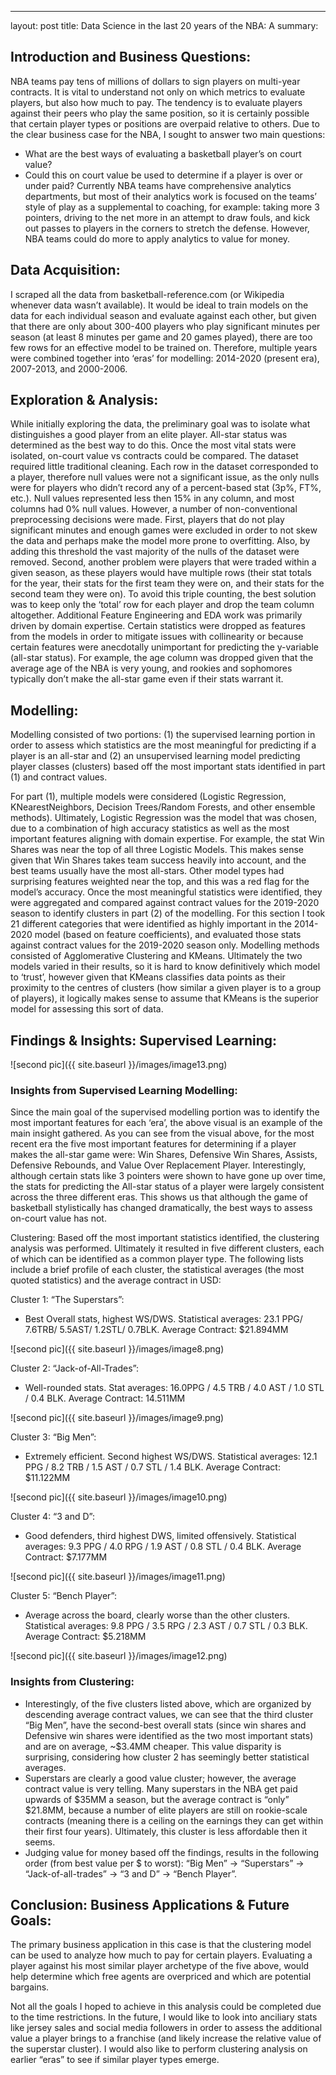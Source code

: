 ---
layout: post
title: Data Science in the last 20 years of the NBA: A summary: 

## Introduction and Business Questions:

NBA teams pay tens of millions of dollars to sign players on multi-year contracts. It is vital to understand not only on which metrics to evaluate players, but also how much to pay. The tendency is to evaluate players against their peers who play the same position, so it is certainly possible that certain player types or positions are overpaid relative to others.
Due to the clear business case for the NBA, I sought to answer two main questions:
- What are the best ways of evaluating a basketball player’s on court value?
- Could this on court value be used to determine if a player is over or under paid?
Currently NBA teams have comprehensive analytics departments, but most of their analytics work is focused on the teams’ style of play as a supplemental to coaching, for example: taking more 3 pointers, driving to the net more in an attempt to draw fouls, and kick out passes to players in the corners to stretch the defense. However, NBA teams could do more to apply analytics to value for money.

## Data Acquisition:

I scraped all the data from basketball-reference.com (or Wikipedia whenever data wasn’t available). It would be ideal to train models on the data for each individual season and evaluate against each other, but given that there are only about 300-400 players who play significant minutes per season (at least 8 minutes per game and 20 games played), there are too few rows for an effective model to be trained on. Therefore, multiple years were combined together into ‘eras’ for modelling: 2014-2020 (present era), 2007-2013, and 2000-2006.

## Exploration & Analysis:

While initially exploring the data, the preliminary goal was to isolate what distinguishes a good player from an elite player. All-star status was determined as the best way to do this. Once the most vital stats were isolated, on-court value vs contracts could be compared.
The dataset required little traditional cleaning. Each row in the dataset corresponded to a player, therefore null values were not a significant issue, as the only nulls were for players who didn’t record any of a percent-based stat (3p%, FT%, etc.). Null values represented less then 15% in any column, and most columns had 0% null values.
However, a number of non-conventional preprocessing decisions were made. First, players that do not play significant minutes and enough games were excluded in order to not skew the data and perhaps make the model more prone to overfitting. Also, by adding this threshold the vast majority of the nulls of the dataset were removed.
Second, another problem were players that were traded within a given season, as these players would have multiple rows (their stat totals for the year, their stats for the first team they were on, and their stats for the second team they were on). To avoid this triple counting, the best solution was to keep only the ‘total’ row for each player and drop the team column altogether.
Additional Feature Engineering and EDA work was primarily driven by domain expertise. Certain statistics were dropped as features from the models in order to mitigate issues with collinearity or because certain features were anecdotally unimportant for predicting the y-variable (all-star status). For example, the age column was dropped given that the average age of the NBA is very young, and rookies and sophomores typically don’t make the all-star game even if their stats warrant it.

## Modelling:

Modelling consisted of two portions: (1) the supervised learning portion in order to assess which statistics are the most meaningful for predicting if a player is an all-star and (2) an unsupervised learning model predicting player classes (clusters) based off the most important stats identified in part (1) and contract values.

For part (1), multiple models were considered (Logistic Regression, KNearestNeighbors, Decision Trees/Random Forests, and other ensemble methods). Ultimately, Logistic Regression was the model that was chosen, due to a combination of high accuracy statistics as well as the most important features aligning with domain expertise. For example, the stat Win Shares was near the top of all three Logistic Models. This makes sense given that Win Shares takes team success heavily into account, and the best teams usually have the most all-stars. Other model types had surprising features weighted near the top, and this was a red flag for the model’s accuracy.
Once the most meaningful statistics were identified, they were aggregated and compared against contract values for the 2019-2020 season to identify clusters in part (2) of the modelling. For this section I took 21 different categories that were identified as highly important in the 2014-2020 model (based on feature coefficients), and evaluated those stats against contract values for the 2019-2020 season only. Modelling methods consisted of Agglomerative Clustering and KMeans. Ultimately the two models varied in their results, so it is hard to know definitively which model to ‘trust’, however given that KMeans classifies data points as their proximity to the centres of clusters (how similar a given player is to a group of players), it logically makes sense to assume that KMeans is the superior model for assessing this sort of data.

## Findings & Insights: Supervised Learning:

![second pic]({{ site.baseurl }}/images/image13.png)

### Insights from Supervised Learning Modelling:
Since the main goal of the supervised modelling portion was to identify the most important features for each ‘era’, the above visual is an example of the main insight gathered. As you can see from the visual above, for the most recent era the five most important features for determining if a player makes the all-star game were: Win Shares, Defensive Win Shares, Assists, Defensive Rebounds, and Value Over Replacement Player.
Interestingly, although certain stats like 3 pointers were shown to have gone up over time, the stats for predicting the All-star status of a player were largely consistent across the three different eras. This shows us that although the game of basketball stylistically has changed dramatically, the best ways to assess on-court value has not.
 
Clustering:
Based off the most important statistics identified, the clustering analysis was performed. Ultimately it resulted in five different clusters, each of which can be identified as a common player type. The following lists include a brief profile of each cluster, the statistical averages (the most quoted statistics) and the average contract in USD:

Cluster 1: “The Superstars”:
- Best Overall stats, highest WS/DWS. Statistical averages: 23.1 PPG/ 7.6TRB/ 5.5AST/ 1.2STL/ 0.7BLK.
Average Contract: $21.894MM

![second pic]({{ site.baseurl }}/images/image8.png)

Cluster 2: “Jack-of-All-Trades”:
- Well-rounded stats. Stat averages: 16.0PPG / 4.5 TRB / 4.0 AST / 1.0 STL / 0.4 BLK. Average Contract:
14.511MM

![second pic]({{ site.baseurl }}/images/image9.png)

Cluster 3: “Big Men”:
- Extremely efficient. Second highest WS/DWS. Statistical averages: 12.1 PPG / 8.2 TRB / 1.5 AST / 0.7
STL / 1.4 BLK. Average Contract: $11.122MM

![second pic]({{ site.baseurl }}/images/image10.png)

Cluster 4: “3 and D”:
- Good defenders, third highest DWS, limited offensively. Statistical averages: 9.3 PPG / 4.0 RPG / 1.9
AST / 0.8 STL / 0.4 BLK. Average Contract: $7.177MM

![second pic]({{ site.baseurl }}/images/image11.png)

Cluster 5: “Bench Player”:
- Average across the board, clearly worse than the other clusters. Statistical averages: 9.8 PPG / 3.5
RPG / 2.3 AST / 0.7 STL / 0.3 BLK. Average Contract: $5.218MM 

![second pic]({{ site.baseurl }}/images/image12.png)


### Insights from Clustering:
- Interestingly, of the five clusters listed above, which are organized by descending average contract
values, we can see that the third cluster “Big Men”, have the second-best overall stats (since win shares and Defensive win shares were identified as the two most important stats) and are on average, ~$3.4MM cheaper. This value disparity is surprising, considering how cluster 2 has seemingly better statistical averages.
- Superstars are clearly a good value cluster; however, the average contract value is very telling. Many superstars in the NBA get paid upwards of $35MM a season, but the average contract is “only” $21.8MM, because a number of elite players are still on rookie-scale contracts (meaning there is a ceiling on the earnings they can get within their first four years). Ultimately, this cluster is less affordable then it seems.
- Judging value for money based off the findings, results in the following order (from best value per $ to worst): “Big Men” -> “Superstars” -> “Jack-of-all-trades” -> “3 and D” -> “Bench Player”.


## Conclusion: Business Applications & Future Goals:
The primary business application in this case is that the clustering model can be used to analyze how much to pay for certain players. Evaluating a player against his most similar player archetype of the five above, would help determine which free agents are overpriced and which are potential bargains.

Not all the goals I hoped to achieve in this analysis could be completed due to the time restrictions. In the future, I would like to look into anciliary stats like jersey sales and social media followers in order to assess the additional value a player brings to a franchise (and likely increase the relative value of the superstar cluster). I would also like to perform clustering analysis on earlier “eras” to see if similar player types emerge.